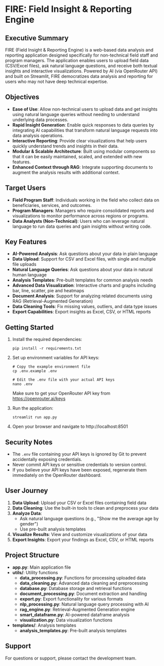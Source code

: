 # FIRE: Field Insight & Reporting Engine

## Executive Summary

FIRE (Field Insight & Reporting Engine) is a web-based data analysis and reporting application designed specifically for non-technical field staff and program managers. The application enables users to upload field data (CSV/Excel files), ask natural language questions, and receive both textual insights and interactive visualizations. Powered by AI (via OpenRouter API) and built on Streamlit, FIRE democratizes data analysis and reporting for users who may not have deep technical expertise.

## Objectives

- **Ease of Use**: Allow non-technical users to upload data and get insights using natural language queries without needing to understand underlying data processes.
- **Rapid Insight Generation**: Enable quick responses to data queries by integrating AI capabilities that transform natural language requests into data analysis operations.
- **Interactive Reporting**: Provide clear visualizations that help users quickly understand trends and insights in their data.
- **Modular & Scalable Architecture**: Built using modular components so that it can be easily maintained, scaled, and extended with new features.
- **Enhanced Context through RAG**: Integrate supporting documents to augment the analysis results with additional context.

## Target Users

- **Field Program Staff**: Individuals working in the field who collect data on beneficiaries, services, and outcomes.
- **Program Managers**: Managers who require consolidated reports and visualizations to monitor performance across regions or programs.
- **Data Analysts (Non-Technical)**: Users who can leverage natural language to run data queries and gain insights without writing code.

## Key Features

- **AI-Powered Analysis**: Ask questions about your data in plain language
- **Data Upload**: Support for CSV and Excel files, with single and multiple file uploads
- **Natural Language Queries**: Ask questions about your data in natural human language
- **Analysis Templates**: Pre-built templates for common analysis needs
- **Advanced Data Visualization**: Interactive charts and graphs including bar, line, scatter, pie and heatmaps
- **Document Analysis**: Support for analyzing related documents using RAG (Retrieval-Augmented Generation)
- **Data Cleaning Tools**: Fix missing values, outliers, and data type issues
- **Export Capabilities**: Export insights as Excel, CSV, or HTML reports

## Getting Started

1. Install the required dependencies:
   ```
   pip install -r requirements.txt
   ```

2. Set up environment variables for API keys:
   ```
   # Copy the example environment file
   cp .env.example .env
   
   # Edit the .env file with your actual API keys
   nano .env
   ```
   Make sure to get your OpenRouter API key from https://openrouter.ai/keys

3. Run the application:
   ```
   streamlit run app.py
   ```

4. Open your browser and navigate to http://localhost:8501

## Security Notes

- The `.env` file containing your API keys is ignored by Git to prevent accidentally exposing credentials.
- Never commit API keys or sensitive credentials to version control.
- If you believe your API keys have been exposed, regenerate them immediately on the OpenRouter dashboard.

## User Journey

1. **Data Upload**: Upload your CSV or Excel files containing field data
2. **Data Cleaning**: Use the built-in tools to clean and preprocess your data
3. **Analyze Data**: 
   - Ask natural language questions (e.g., "Show me the average age by gender")
   - Use pre-built analysis templates
4. **Visualize Results**: View and customize visualizations of your data
5. **Export Insights**: Export your findings as Excel, CSV, or HTML reports

## Project Structure

- **app.py**: Main application file
- **utils/**: Utility functions
  - **data_processing.py**: Functions for processing uploaded data
  - **data_cleaning.py**: Advanced data cleaning and preprocessing
  - **database.py**: Database storage and retrieval functions
  - **document_processing.py**: Document extraction and handling
  - **export.py**: Export functionality for various formats
  - **nlp_processing.py**: Natural language query processing with AI
  - **rag_engine.py**: Retrieval-Augmented Generation engine
  - **smart_dataframe.py**: AI-powered dataframe analysis
  - **visualization.py**: Data visualization functions
- **templates/**: Analysis templates
  - **analysis_templates.py**: Pre-built analysis templates

## Support

For questions or support, please contact the development team.
